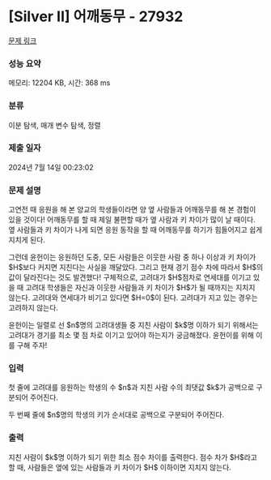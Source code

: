 # [Silver II] 어깨동무 - 27932 

[문제 링크](https://www.acmicpc.net/problem/27932) 

### 성능 요약

메모리: 12204 KB, 시간: 368 ms

### 분류

이분 탐색, 매개 변수 탐색, 정렬

### 제출 일자

2024년 7월 14일 00:23:02

### 문제 설명

<p>고연전 때 응원을 해 본 양교의 학생들이라면 양 옆 사람들과 어깨동무를 해 본 경험이 있을 것이다! 어깨동무를 할 때 제일 불편할 때가 옆 사람과 키 차이가 많이 날 때이다. 옆 사람들과 키 차이가 나게 되면 응원 동작을 할 때 어깨동무를 하기가 힘들어지고 쉽게 지치게 된다. </p>

<p>그런데 윤헌이는 응원하던 도중, 모든 사람들은 이웃한 사람 중 하나 이상과 키 차이가 $H$보다 커지면 지친다는 사실을 깨달았다. 그리고 현재 경기 점수 차에 따라서 $H$의 값이 달라진다는 것도 발견했다! 구체적으로, 고려대가 $H$점차로 연세대를 이기고 있을 때 고려대 학생들은 자신과 이웃한 사람들과 키 차이가 $H$가 될 때까지는 지치지 않는다. 고려대와 연세대가 비기고 있다면 $H=0$이 된다. 고려대가 지고 있는 경우는 고려하지 않는다.</p>

<p>윤헌이는 일렬로 선 $n$명의 고려대생들 중 지친 사람이 $k$명 이하가 되기 위해서는 고려대가 경기를 최소 몇 점 차로 이기고 있어야 하는지가 궁금해졌다. 윤헌이를 위해 이를 구해 주자!</p>

### 입력 

 <p>첫 줄에 고려대를 응원하는 학생의 수 $n$과 지친 사람 수의 최댓값 $k$가 공백으로 구분되어 주어진다.</p>

<p>두 번째 줄에 $n$명의 학생의 키가 순서대로 공백으로 구분되어 주어진다.</p>

### 출력 

 <p>지친 사람이 $k$명 이하가 되기 위한 최소 점수 차이를 출력한다. 점수 차가 $H$라고 할 때, 사람들은 옆에 있는 사람들과 키 차이가 $H$ 이하이면 지치지 않는다.</p>

